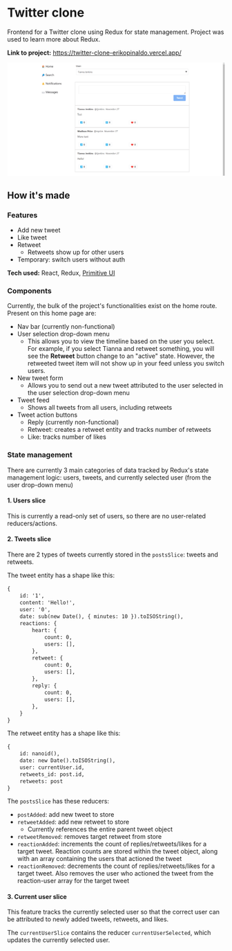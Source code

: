 # Twitter clone
Frontend for a Twitter clone using Redux for state management. Project was used to learn more about Redux. 

**Link to project:** https://twitter-clone-erikopinaldo.vercel.app/

![Twitter clone demo](/public/twitter_clone.gif)

## How it's made

### Features
* Add new tweet 
* Like tweet
* Retweet 
  * Retweets show up for other users 
* Temporary: switch users without auth

**Tech used:** React, Redux, [Primitive UI](https://taniarascia.github.io/primitive/)

### Components
Currently, the bulk of the project's functionalities exist on the home route. Present on this home page are: 

* Nav bar (currently non-functional)
* User selection drop-down menu
  * This allows you to view the timeline based on the user you select. For example, if you select Tianna and retweet something, you will see the **Retweet** button change to an "active" state. However, the retweeted tweet item will not show up in your feed unless you switch users. 
* New tweet form
  * Allows you to send out a new tweet attributed to the user selected in the user selection drop-down menu
* Tweet feed
  * Shows all tweets from all users, including retweets 
* Tweet action buttons 
  * Reply (currently non-functional)
  * Retweet: creates a retweet entity and tracks number of retweets
  * Like: tracks number of likes 

### State management 
There are currently 3 main categories of data tracked by Redux's state management logic: users, tweets, and currently selected user (from the user drop-down menu)

#### 1. Users slice
This is currently a read-only set of users, so there are no user-related reducers/actions. 

#### 2. Tweets slice
There are 2 types of tweets currently stored in the `postsSlice`: tweets and retweets. 

The tweet entity has a shape like this: 
```
{
    id: '1',
    content: 'Hello!',
    user: '0',
    date: sub(new Date(), { minutes: 10 }).toISOString(),
    reactions: {
        heart: {
            count: 0,
            users: [],
        },
        retweet: {
            count: 0,
            users: [],
        },
        reply: {
            count: 0,
            users: [],
        },
    }
}
```
The retweet entity has a shape like this: 
```
{
    id: nanoid(),
    date: new Date().toISOString(),
    user: currentUser.id,
    retweets_id: post.id,
    retweets: post
}
``` 
The `postsSlice` has these reducers: 

* `postAdded`: add new tweet to store
* `retweetAdded`: add new retweet to store
  * Currently references the entire parent tweet object 
* `retweetRemoved`: removes target retweet from store 
* `reactionAdded`: increments the count of replies/retweets/likes for a target tweet. Reaction counts are stored within the tweet object, along with an array containing the users that actioned the tweet
* `reactionRemoved`: decrements the count of replies/retweets/likes for a target tweet. Also removes the user who actioned the tweet from the reaction-user array for the target tweet

#### 3. Current user slice

This feature tracks the currently selected user so that the correct user can be attributed to newly added tweets, retweets, and likes. 

The `currentUserSlice` contains the reducer `currentUserSelected`, which updates the currently selected user. 